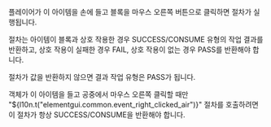 플레이어가 이 아이템을 손에 들고 블록을 마우스 오른쪽 버튼으로 클릭하면 절차가 실행됩니다.

절차는 아이템이 블록과 상호 작용한 경우 SUCCESS/CONSUME 유형의 작업 결과를 반환하고, 상호 작용이 실패한 경우 FAIL, 상호 작용이 없는 경우 PASS를 반환해야 합니다.

절차가 값을 반환하지 않으면 결과 작업 유형은 PASS가 됩니다.

객체가 이 아이템을 들고 공중에서 마우스 오른쪽 클릭할 때만 "${l10n.t("elementgui.common.event_right_clicked_air")}" 절차를 호출하려면 이 절차가 항상 SUCCESS/CONSUME을 반환해야 합니다.
